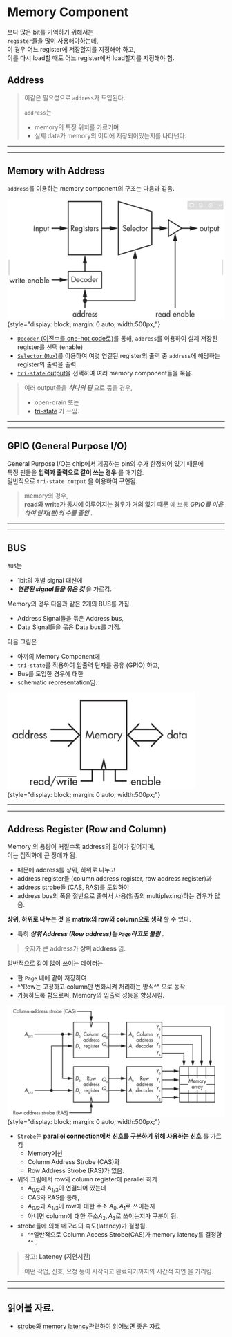 # Memory Component

보다 많은 bit를 기억하기 위해서는  
`register`들을 많이 사용해야하는데,  
이 경우 어느 register에 저장할지를 지정해야 하고,  
이를 다시 load할 때도 어느 register에서 load할지를 지정해야 함.  

## Address
> 이같은 필요성으로 `address`가 도입된다.  
>
> `address`는
>
> * memory의 특정 위치를 가르키며 
> * 실제 data가 memory의 어디에 저장되어있는지를 나타낸다.

---

---

## Memory with Address

`address`를 이용하는 memory component의 구조는 다음과 같음.

![memory_with_address](img/memory_with_address.png){style="display: block; margin: 0 auto; width:500px;"}

* [`Decoder` (이진수를 one-hot code로)](https://dsaint31.tistory.com/404#--%---Binary-%--Decoder%----)를 통해, `address`를 이용하여 실제 저장된 register를 선택 (enable)
* [`Selector` (`Mux`)](https://dsaint31.tistory.com/403#--%--Multiplexer)를 이용하여 여럿 연결된 register의 출력 중 `address`에 해당하는 register의 출력을 출력.
* [`tri-state` output](../ch02_co/ce02_04_4_3_tri_state_output.md)을 선택하여 여러 memory component들을 묶음.

> 여러 output들을 ***하나의 핀*** 으로 묶을 경우,  
>
> * open-drain 또는 
> * [tri-state](https://dsaint31.me/mkdocs_site/CE/ch03_seq/ce03_02_1_memory1/#memory-with-address) 가 쓰임. 

---

---

## GPIO (General Purpose I/O)

General Purpose I/O는 chip에서 제공하는 pin의 수가 한정되어 있기 때문에  
특정 핀들을 **입력과 출력으로 같이 쓰는 경우** 를 애기함.  
일반적으로 `tri-state output` 을 이용하여 구현됨.

> memory의 경우,  
> **read와 write가 동시에 이루어지는 경우가 거의 없기 때문** 에
> 보통 ***GPIO를 이용하여 단자(핀)의 수를 줄임*** .

--- 

---

## BUS 

`BUS`는 

* 1bit의 개별 signal 대신에 
* ***연관된 signal들을 묶은 것*** 을 가르킴.

Memory의 경우 다음과 같은 2개의 BUS를 가짐. 

* Address Signal들을 묶은 Address bus, 
* Data Signal들을 묶은 Data bus를 가짐.

다음 그림은  

* 아까의 Memory Component에  
* `tri-state`를 적용하여 입출력 단자를 공유 (GPIO) 하고,  
* Bus를 도입한 경우에 대한
* schematic representation임.

![simplified_memory](img/simplified_memory.png){style="display: block; margin: 0 auto; width:500px;"}

---

---

## Address Register (Row and Column)

Memory 의 용량이 커질수록 address의 길이가 길어지며,  
이는 집적화에 큰 장애가 됨.  

* 때문에 address를 상위, 하위로 나누고 
* address register들 (column address register, row address register)과
* address strobe들 (CAS, RAS)를 도입하여 
* address bus의 폭을 절반으로 줄여서 사용(일종의 multiplexing)하는 경우가 많음.

**상위, 하위로 나누는 것** 을 **matrix의 row와 column으로 생각** 할 수 있다. 

* 특히 ***상위 Address (Row address)는 `Page`라고도 불림*** .

> 숫자가 큰 address가 **상위 address** 임.

일반적으로 같이 많이 쓰이는 데이터는  

* 한 `Page` 내에 같이 저장하여  
* ^^Row는 고정하고 column만 변화시켜 처리하는 방식^^ 으로 동작
* 가능하도록 함으로써, Memory의 입출력 성능을 향상시킴.

![memory_with_address_register](img/memory_with_adress_register.png){style="display: block; margin: 0 auto; width:500px;"}

* `Strobe`는 **parallel connection에서 신호를 구분하기 위해 사용하는 신호** 를 가르킴
    * Memory에선 
    * Column Address Strobe (CAS)와 
    * Row Address Strobe (RAS)가 있음.
* 위의 그림에서 row와 column register에 parallel 하게
    * $A_{0/2}$과 $A_{1/3}$이 연결되어 있는데
    * CAS와 RAS를 통해,
    * $A_{0/2}$과 $A_{1/3}$이 row에 대한 주소 $A_0, A_1$로 쓰이는지
    * 아니면 column에 대한 주소$A_2, A_3$로 쓰이는지가 구분이 됨.
* strobe들에 의해 메모리의 속도(latency)가 결정됨. 
    * ^^일반적으로 Column Access Strobe(CAS)가 memory latency를 결정함^^ .
 
> 참고: **Latency (지연시간)**
>
> 어떤 작업, 신호, 요청 등이 시작되고 완료되기까지의 시간적 지연 을 가리킴.

---

---

## 읽어볼 자료.

* [strobe와 memory latency관련하여 읽어보면 좋은 자료](http://m.enuri.com/knowcom/detail.jsp?kbno=35825&bbsname=guide&cateno=&page=1)
